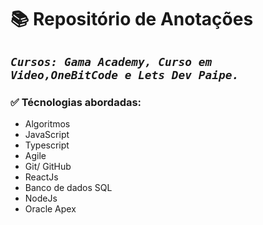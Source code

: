 # 📚 Repositório de Anotações
## _`Cursos: Gama Academy, Curso em Video,OneBitCode e Lets Dev Paipe.`_

### ✅ Técnologias abordadas:
* Algoritmos 
* JavaScript
* Typescript 
* Agile
* Git/ GitHub
* ReactJs
* Banco de dados SQL
* NodeJs
* Oracle Apex

